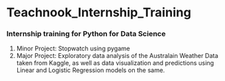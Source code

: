 # Teachnook_Internship_Training
### Internship training for Python for Data Science
1. Minor Project: Stopwatch using pygame
2. Major Project: Exploratory data analysis of the Australain Weather Data taken from Kaggle, as well as data visualization and predictions using Linear and Logistic Regression models on the same.
